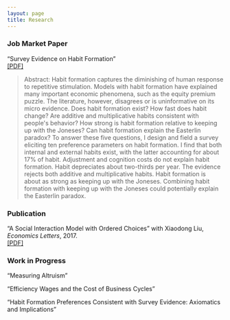 ```yaml
---
layout: page
title: Research
---
```


### Job Market Paper
“Survey Evidence on Habit Formation”  
[[PDF]](/research/habit_survey/survey_evidence_on_habit_formation.pdf) 
> Abstract: Habit formation captures the diminishing of human response to repetitive stimulation. Models with habit formation have explained many important economic phenomena, such as the equity premium puzzle. The literature, however, disagrees or is uninformative on its micro evidence. Does habit formation exist? How fast does habit change? Are additive and multiplicative habits consistent with people's behavior? How strong is habit formation relative to keeping up with the Joneses? Can habit formation explain the Easterlin paradox? To answer these five questions, I design and field a survey eliciting ten preference parameters on habit formation. I find that both internal and external habits exist, with the latter accounting for about 17% of habit. Adjustment and cognition costs do not explain habit formation. Habit depreciates about two-thirds per year. The evidence rejects both additive and multiplicative habits. Habit formation is about as strong as keeping up with the Joneses. Combining habit formation with keeping up with the Joneses could potentially explain the Easterlin paradox.


### Publication
“A Social Interaction Model with Ordered Choices” with Xiaodong Liu, *Economics Letters*, 2017.  
[[PDF]](/research/ordered_choice/social_interactions_with_ordered_choices.pdf)

### Work in Progress
“Measuring Altruism”

“Efficiency Wages and the Cost of Business Cycles”

“Habit Formation Preferences Consistent with Survey Evidence: Axiomatics and Implications”


